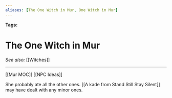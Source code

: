 ```yaml
---
aliases: [The One Witch in Mur, One Witch in Mur]
---
```


**Tags:** 
# The One Witch in Mur
*See also:* [[Witches]]
___
[[Mur MOC]] [[NPC Ideas]]

She probably ate all the other ones. [[A kade from Stand Still Stay Silent]] may have dealt with any minor ones.